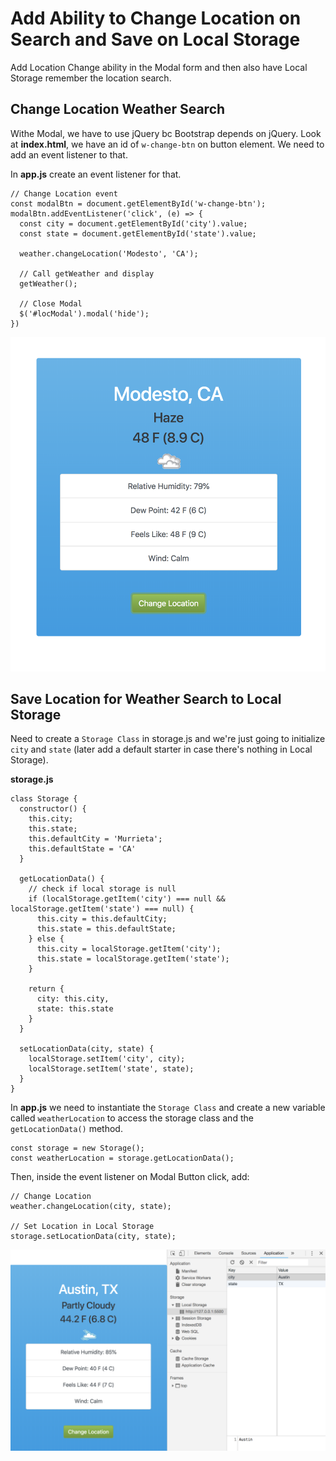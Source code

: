 # Add Ability to Change Location on Search and Save on Local Storage

Add Location Change ability in the Modal form and then also have Local Storage remember the location search.

## Change Location Weather Search

Withe Modal, we have to use jQuery bc Bootstrap depends on jQuery. Look at **index.html**, we have an id of ```w-change-btn``` on button element. We need to add an event listener to that.

In **app.js** create an event listener for that.

```
// Change Location event
const modalBtn = document.getElementById('w-change-btn');
modalBtn.addEventListener('click', (e) => {
  const city = document.getElementById('city').value;
  const state = document.getElementById('state').value;

  weather.changeLocation('Modesto', 'CA');

  // Call getWeather and display
  getWeather();

  // Close Modal
  $('#locModal').modal('hide');
})
```

<kbd>![alt text](img/changeloc.png "screenshot")</kbd>

## Save Location for Weather Search to Local Storage

Need to create a ```Storage Class``` in storage.js and we're just going to initialize ```city``` and ```state``` (later add a default starter in case there's nothing in Local Storage).

**storage.js**
```
class Storage {
  constructor() {
    this.city;
    this.state;
    this.defaultCity = 'Murrieta';
    this.defaultState = 'CA'
  }

  getLocationData() {
    // check if local storage is null
    if (localStorage.getItem('city') === null && localStorage.getItem('state') === null) {
      this.city = this.defaultCity;
      this.state = this.defaultState;
    } else {
      this.city = localStorage.getItem('city');
      this.state = localStorage.getItem('state');
    }

    return {
      city: this.city,
      state: this.state
    }
  }

  setLocationData(city, state) {
    localStorage.setItem('city', city);
    localStorage.setItem('state', state);
  }
}
```

In **app.js** we need to instantiate the ```Storage Class``` and create a new variable called ```weatherLocation``` to access the storage class and the ```getLocationData()``` method.

```
const storage = new Storage();
const weatherLocation = storage.getLocationData();
```

Then, inside the event listener on Modal Button click, add:
```
// Change Location
weather.changeLocation(city, state);

// Set Location in Local Storage
storage.setLocationData(city, state);
```

<kbd>![alt text](img/savelocalstor.png "screenshot")</kbd>